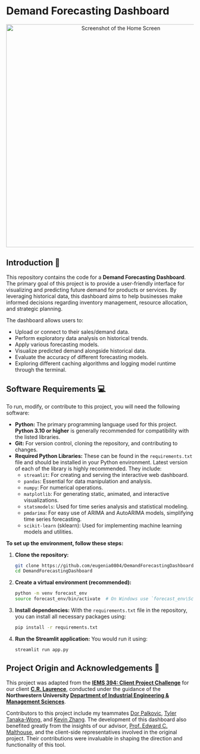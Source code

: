 # Demand Forecasting Dashboard

<p align="center">
  <img src="https://github.com/user-attachments/assets/32cb2669-d99b-430a-9196-abe4cc30d720" width="600" alt="Screenshot of the Home Screen">
</p>

## Introduction 📝

This repository contains the code for a **Demand Forecasting Dashboard**. The primary goal of this project is to provide a user-friendly interface for visualizing and predicting future demand for products or services. By leveraging historical data, this dashboard aims to help businesses make informed decisions regarding inventory management, resource allocation, and strategic planning.

The dashboard allows users to:
* Upload or connect to their sales/demand data.
* Perform exploratory data analysis on historical trends.
* Apply various forecasting models.
* Visualize predicted demand alongside historical data.
* Evaluate the accuracy of different forecasting models.
* Exploring different caching algorithms and logging model runtime through the terminal.

## Software Requirements 💻

To run, modify, or contribute to this project, you will need the following software:

* **Python:** The primary programming language used for this project. **Python 3.10 or higher** is generally recommended for compatibility with the listed libraries.
* **Git:** For version control, cloning the repository, and contributing to changes.
* **Required Python Libraries:** These can be found in the `requirements.txt` file and should be installed in your Python environment. Latest version of each of the library is highly recommended. They include:
    * `streamlit`: For creating and serving the interactive web dashboard.
    * `pandas`: Essential for data manipulation and analysis.
    * `numpy`: For numerical operations.
    * `matplotlib`: For generating static, animated, and interactive visualizations.
    * `statsmodels`: Used for time series analysis and statistical modeling.
    * `pmdarima`: For easy use of ARIMA and AutoARIMA models, simplifying time series forecasting.
    * `scikit-learn` (sklearn): Used for implementing machine learning models and utilities.

**To set up the environment, follow these steps:**

1.  **Clone the repository:**
    ```bash
    git clone https://github.com/eugenia0804/DemandForecastingDashboard.git
    cd DemandForecastingDashboard
    ```

2.  **Create a virtual environment (recommended):**
    ```bash
    python -m venv forecast_env
    source forecast_env/bin/activate  # On Windows use `forecast_env\Scripts\activate`
    ```

3.  **Install dependencies:**
    With the `requirements.txt` file in the repository, you can install all necessary packages using:
    ```bash
    pip install -r requirements.txt
    ```

4.  **Run the Streamlit application:**
    You would run it using:
    ```bash
    streamlit run app.py
    ```

## Project Origin and Acknowledgements 🌹

This project was adapted from the **[IEMS 394: Client Project Challenge](https://www.mccormick.northwestern.edu/industrial/academics/undergraduate/client-project-challenge/)** for our client **[C.R. Laurence](https://www.crlaurence.com/)**, conducted under the guidance of the **Northwestern University [Department of Industrial Engineering & Management Sciences](https://www.mccormick.northwestern.edu/industrial/)**.

Contributors to this project include my teammates [Dor Palkovic](https://www.linkedin.com/in/dorpalkovic/), [Tyler Tanaka-Wong](https://www.linkedin.com/in/tyler-tanaka-wong-17a4b5266/), and [Kevin Zhang](https://www.linkedin.com/in/kevinzhangkjz/). The development of this dashboard also benefited greatly from the insights of our advisor, [Prof. Edward C. Malthouse](https://www.mccormick.northwestern.edu/research-faculty/directory/profiles/malthouse-edward.html), and the client-side representatives involved in the original project. Their contributions were invaluable in shaping the direction and functionality of this tool.
